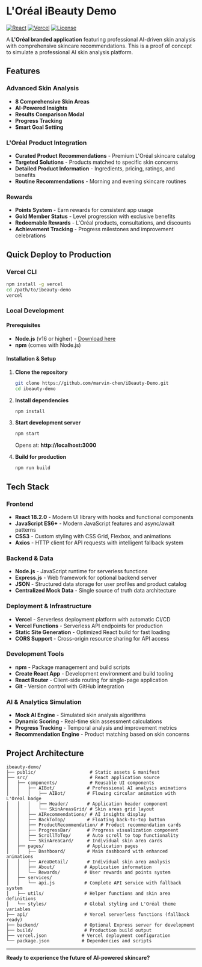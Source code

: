 # L'Oréal iBeauty Demo 

[![React](https://img.shields.io/badge/React-18.2.0-blue.svg)](https://reactjs.org/)
[![Vercel](https://img.shields.io/badge/Vercel-Deployed-black.svg)](https://vercel.com/)
[![License](https://img.shields.io/badge/License-MIT-yellow.svg)](LICENSE)

A **L'Oréal branded application** featuring professional AI-driven skin analysis with comprehensive skincare recommendations. This is a proof of concept to simulate a professional AI skin analysis platform.


## Features

### Advanced Skin Analysis
- **8 Comprehensive Skin Areas** 
- **AI-Powered Insights** 
- **Results Comparison Modal** 
- **Progress Tracking** 
- **Smart Goal Setting** 

### L'Oréal Product Integration
- **Curated Product Recommendations** - Premium L'Oréal skincare catalog
- **Targeted Solutions** - Products matched to specific skin concerns
- **Detailed Product Information** - Ingredients, pricing, ratings, and benefits
- **Routine Recommendations** - Morning and evening skincare routines

### Rewards
- **Points System** - Earn rewards for consistent app usage
- **Gold Member Status** - Level progression with exclusive benefits
- **Redeemable Rewards** - L'Oréal products, consultations, and discounts
- **Achievement Tracking** - Progress milestones and improvement celebrations

## Quick Deploy to Production

### Vercel CLI
```bash
npm install -g vercel
cd /path/to/ibeauty-demo
vercel
```

### Local Development

#### Prerequisites
- **Node.js** (v16 or higher) - [Download here](https://nodejs.org/)
- **npm** (comes with Node.js)

#### Installation & Setup
1. **Clone the repository**
   ```bash
   git clone https://github.com/marvin-chen/iBeauty-Demo.git
   cd ibeauty-demo
   ```

2. **Install dependencies**
   ```bash
   npm install
   ```

3. **Start development server**
   ```bash
   npm start
   ```
   
   Opens at: **http://localhost:3000**

4. **Build for production**
   ```bash
   npm run build
   ```

## Tech Stack

### Frontend
- **React 18.2.0** - Modern UI library with hooks and functional components
- **JavaScript ES6+** - Modern JavaScript features and async/await patterns
- **CSS3** - Custom styling with CSS Grid, Flexbox, and animations
- **Axios** - HTTP client for API requests with intelligent fallback system

### Backend & Data
- **Node.js** - JavaScript runtime for serverless functions
- **Express.js** - Web framework for optional backend server
- **JSON** - Structured data storage for user profiles and product catalog
- **Centralized Mock Data** - Single source of truth data architecture

### Deployment & Infrastructure
- **Vercel** - Serverless deployment platform with automatic CI/CD
- **Vercel Functions** - Serverless API endpoints for production
- **Static Site Generation** - Optimized React build for fast loading
- **CORS Support** - Cross-origin resource sharing for API access

### Development Tools
- **npm** - Package management and build scripts
- **Create React App** - Development environment and build tooling
- **React Router** - Client-side routing for single-page application
- **Git** - Version control with GitHub integration

### AI & Analytics Simulation
- **Mock AI Engine** - Simulated skin analysis algorithms
- **Dynamic Scoring** - Real-time skin assessment calculations
- **Progress Tracking** - Temporal analysis and improvement metrics
- **Recommendation Engine** - Product matching based on skin concerns

## Project Architecture

```
ibeauty-demo/
├── public/                    # Static assets & manifest
├── src/                       # React application source
│   ├── components/            # Reusable UI components
│   │   ├── AIBot/            # Professional AI analysis animations
│   │   │   ├── AIBot/        # Flowing circular animation with L'Oréal badge
│   │   │   ├── Header/       # Application header component
│   │   │   └── SkinAreasGrid/ # Skin areas grid layout
│   │   ├── AIRecommendations/ # AI insights display
│   │   ├── BackToTop/        # Floating back-to-top button
│   │   ├── ProductRecommendation/ # Product recommendation cards
│   │   ├── ProgressBar/      # Progress visualization component
│   │   ├── ScrollToTop/      # Auto scroll to top functionality
│   │   └── SkinAreaCard/     # Individual skin area cards
│   ├── pages/                # Application pages
│   │   ├── Dashboard/        # Main dashboard with enhanced animations
│   │   ├── AreaDetail/       # Individual skin area analysis
│   │   ├── About/           # Application information
│   │   └── Rewards/         # User rewards and points system
│   ├── services/            
│   │   └── api.js           # Complete API service with fallback system
│   ├── utils/               # Helper functions and skin area definitions
│   └── styles/              # Global styling and L'Oréal theme variables
├── api/                     # Vercel serverless functions (fallback ready)
├── backend/                 # Optional Express server for development
├── build/                   # Production build output
├── vercel.json             # Vercel deployment configuration
└── package.json            # Dependencies and scripts
```

---

**Ready to experience the future of AI-powered skincare?** 
